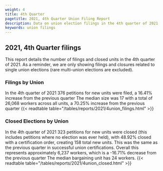 ```yaml
---
weight: 4
title: 4th Quarter
pagetitle: 2021, 4th Quarter Union Filing Report
description: Data on union election filings in the 4th quarter of 2021
keywords: union filings
---
```


## 2021, 4th Quarter filings

This report details the number of filings and closed units in the 4th quarter of 2021. As a reminder, we are only showing filings and closures related to single union elections (rare multi-union elections are excluded).

### Filings by Union
In the 4th quarter of 2021 376 petitions for new units were filed, a 16.41% increase from the previous quarter The median size was 17 with a total of 26,068 workers across all units, a 70.25% increase from the previous quarter
{{< readtable table="/tables/reports/2021/4union_filings.html" >}}

### Closed Elections by Union
In the 4th quarter of 2021 323 petitions for new units were closed (this includes petitions where no election was ever held), with 48.92% closed with a certification order, creating 158 total new units. This was the same as the previous quarter in successful union certifications. Overall this represents approximately 6,237 workers, which is a -16.71% decrease from the previous quarter The median bargaining unit has 24 workers.
{{< readtable table="/tables/reports/2021/4union_closed.html" >}}
